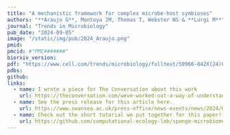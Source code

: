 ```yaml
---
title: "A mechanistic framework for complex microbe-host symbioses"
authors: "**Araujo G**, Montoya JM, Thomas T, Webster NS & **Lurgi M**"
journal: "Trends in Microbiology"
pub_date: "2024-09-05"
image: "/static/img/pub/2024_Araujo.png"
pmid: 
pmcid: #"PMC#######"
biorxiv_version: 
pdf: "https://www.cell.com/trends/microbiology/fulltext/S0966-842X(24)00214-2"
pdbs:
github:
links: 
  - name: I wrote a piece for The Conversation about this work
    url: https://theconversation.com/weve-worked-out-a-way-of-understanding-how-microbial-communities-shape-life-on-earth-238716
  - name: See the press release for this article here.
    url: https://www.swansea.ac.uk/press-office/news-events/news/2024/09/researchers-create-new-framework-to-help-understand-how-microbial-communities-emerge.php
  - name: Check out the short tutorial we put together for this paper!
    url: https://github.com/computational-ecology-lab/sponge-microbiome-abundances/blob/main/Tutorial_Notebook.ipynb
---
```

